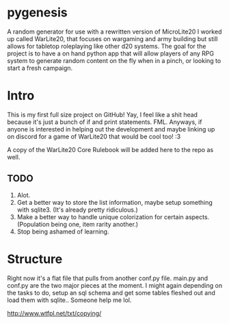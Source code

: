 # pygenesis
A random generator for use with a rewritten version of MicroLite20 I worked up called WarLite20,
that focuses on wargaming and army building but still allows for tabletop roleplaying like other
d20 systems. The goal for the project is to have a on hand python app that will allow players of
any RPG system to generate random content on the fly when in a pinch, or looking to start a fresh
campaign.

# Intro
This is my first full size project on GitHub! Yay, I feel like a shit head because it's just a bunch of if and print statements.
FML. Anyways, if anyone is interested in helping out the development and maybe linking up on discord for a game of WarLite20 that would be cool too! :3

A copy of the WarLite20 Core Rulebook will be added here to the repo as well.

## TODO
1. Alot.
2. Get a better way to store the list information, maybe setup something with sqlite3. (It's already pretty ridiculous.)
3. Make a better way to handle unique colorization for certain aspects. (Population being one, item rarity another.)
4. Stop being ashamed of learning.

# Structure
Right now it's a flat file that pulls from another conf.py file. main.py and conf.py are the two major pieces at the moment. I might again depending on the tasks to do, setup an sql schema and get some tables fleshed out and load them with sqlite.. 
Someone help me lol.

http://www.wtfpl.net/txt/copying/

